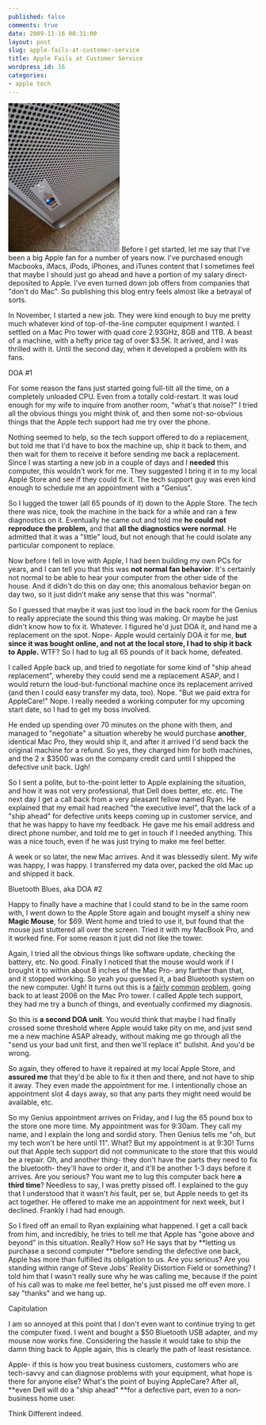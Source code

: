 ```yaml
---
published: false
comments: true
date: 2009-11-16 00:31:00
layout: post
slug: apple-fails-at-customer-service
title: Apple Fails at Customer Service
wordpress_id: 16
categories:
- apple tech
---
```


![image](/images/2009/11/bluetoothmac.jpg)
Before I get started, let me say that I've been a big Apple fan for a number of years now. I've purchased enough Macbooks, iMacs, iPods, iPhones, and iTunes content that I sometimes feel that maybe I should just go ahead and have a portion of my salary direct-deposited to Apple. I've even turned down job offers from companies that "don't do Mac". So publishing this blog entry feels almost like a betrayal of sorts.








In November, I started a new job. They were kind enough to buy me pretty much whatever kind of top-of-the-line computer equipment I wanted. I settled on a Mac Pro tower with quad core 2.93GHz, 8GB and 1TB. A beast of a machine, with a hefty price tag of over $3.5K. It arrived, and I was thrilled with it. Until the second day, when it developed a problem with its fans.




DOA #1




For some reason the fans just started going full-tilt all the time, on a completely unloaded CPU. Even from a totally cold-restart. It was loud enough for my wife to inquire from another room, "what's that noise?" I tried all the obvious things you might think of, and then some not-so-obvious things that the Apple tech support had me try over the phone.




Nothing seemed to help, so the tech support offered to do a replacement, but told me that I'd have to box the machine up, ship it back to them, and then wait for them to receive it before sending me back a replacement. Since I was starting a new job in a couple of days and I **needed** this computer, this wouldn't work for me. They suggested I bring it in to my local Apple Store and see if they could fix it. The tech support guy was even kind enough to schedule me an appointment with a "Genius".




So I lugged the tower (all 65 pounds of it) down to the Apple Store. The tech there was nice, took the machine in the back for a while and ran a few diagnostics on it. Eventually he came out and told me **he could not reproduce the problem,** and that **all the diagnostics were normal**. He admitted that it was a "little" loud, but not enough that he could isolate any particular component to replace.




Now before I fell in love with Apple, I had been building my own PCs for years, and I can tell you that this was **not normal fan behavior**. It's certainly not normal to be able to hear your computer from the other side of the house. And it didn't do this on day one; this anomalous behavior began on day two, so it just didn't make any sense that this was "normal".




So I guessed that maybe it was just too loud in the back room for the Genius to really appreciate the sound this thing was making. Or maybe he just didn't know how to fix it. Whatever. I figured he'd just DOA it, and hand me a replacement on the spot. Nope- Apple would certainly DOA it for me, **but since it was bought online, and not at the local store, I had to ship it back to Apple.** WTF? So I had to lug all 65 pounds of it back home, defeated.




I called Apple back up, and tried to negotiate for some kind of "ship ahead replacement", whereby they could send me a replacement ASAP, and I would return the loud-but-functional machine once its replacement arrived (and then I could easy transfer my data, too). Nope. "But we paid extra for AppleCare!" Nope. I really needed a working computer for my upcoming start date, so I had to get my boss involved.




He ended up spending over 70 minutes on the phone with them, and managed to "negotiate" a situation whereby he would purchase **another**, identical Mac Pro, they would ship it, and after it arrived I'd send back the original machine for a refund. So yes, they charged him for both machines, and the 2 x $3500 was on the company credit card until I shipped the defective unit back. Ugh!




So I sent a polite, but to-the-point letter to Apple explaining the situation, and how it was not very professional, that Dell does better, etc. etc. The next day I get a call back from a very pleasant fellow named Ryan. He explained that my email had reached "the executive level", that the lack of a "ship ahead" for defective units keeps coming up in customer service, and that he was happy to have my feedback. He gave me his email address and direct phone number, and told me to get in touch if I needed anything. This was a nice touch, even if he was just trying to make me feel better.




A week or so later, the new Mac arrives. And it was blessedly silent. My wife was happy, I was happy. I transferred my data over, packed the old Mac up and shipped it back.




Bluetooth Blues, aka DOA #2




Happy to finally have a machine that I could stand to be in the same room with, I went down to the Apple Store again and bought myself a shiny new **Magic Mouse**, for $69. Went home and tried to use it, but found that the mouse just stuttered all over the screen. Tried it with my MacBook Pro, and it worked fine. For some reason it just did not like the tower.




Again, I tried all the obvious things like software update, checking the battery, etc. No good. Finally I noticed that the mouse would work if I brought it to within about 8 inches of the Mac Pro- any farther than that, and it stopped working. So yeah you guessed it, a bad Bluetooth system on the new computer. Ugh! It turns out this is a [fairly](http://2718.us/blog/2009/10/26/mac-pro-2007-bluetooth/) [common](http://www.macosxhints.com/article.php?story=20060928062014272) [problem](http://www.mcelhearn.com/2007/04/19/apple-bungles-bluetooth-in-mac-pro/), going back to at least 2006 on the Mac Pro tower. I called Apple tech support, they had me try a bunch of things, and eventually confirmed my diagnosis.




So this is **a second DOA unit**. You would think that maybe I had finally crossed some threshold where Apple would take pity on me, and just send me a new machine ASAP already, without making me go through all the "send us your bad unit first, and then we'll replace it" bullshit. And you'd be wrong.




So again, they offered to have it repaired at my local Apple Store, and **assured me** that they'd be able to fix it then and there, and not have to ship it away. They even made the appointment for me. I intentionally chose an appointment slot 4 days away, so that any parts they might need would be available, etc.




So my Genius appointment arrives on Friday, and I lug the 65 pound box to the store one more time. My appointment was for 9:30am. They call my name, and I explain the long and sordid story. Then Genius tells me "oh, but my tech won't be here until 11". What? But my appointment is at 9:30! Turns out that Apple tech support did not communicate to the store that this would be a repair. Oh, and another thing- they don't have the parts they need to fix the bluetooth- they'll have to order it, and it'll be another 1-3 days before it arrives. Are you serious? You want me to lug this computer back here **a third time**? Needless to say, I was pretty pissed off. I explained to the guy that I understood that it wasn't _his_ fault, per se, but Apple needs to get its act together. He offered to make me an appointment for next week, but I declined. Frankly I had had enough.




So I fired off an email to Ryan explaining what happened. I get a call back from him, and incredibly, he tries to tell me that Apple has "gone above and beyond" in this situation. Really? How so? He says that by **letting us purchase a second computer **before sending the defective one back, Apple has more than fulfilled its obligation to us. Are you serious? Are you standing within range of Steve Jobs' Reality Distortion Field or something? I told him that I wasn't really sure why he was calling me, because if the point of his call was to make me feel better, he's just pissed me off even more. I say "thanks" and we hang up.




Capitulation




I am so annoyed at this point that I don't even want to continue trying to get the computer fixed. I went and bought a $50 Bluetooth USB adapter, and my mouse now works fine. Considering the hassle it would take to ship the damn thing back to Apple again, this is clearly the path of least resistance.




Apple- if this is how you treat business customers, customers who are tech-savvy and can diagnose problems with your equipment, what hope is there for anyone else? What's the point of buying AppleCare? After all, **even Dell will do a "ship ahead" **for a defective part, even to a non-business home user.




Think Different indeed.

